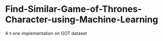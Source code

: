 # Find-Similar-Game-of-Thrones-Character-using-Machine-Learning
A t-sne implementation on GOT dataset
